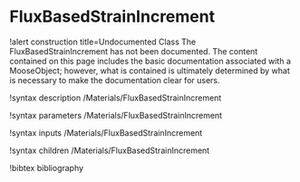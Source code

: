 <!-- MOOSE Documentation Stub: Remove this when content is added. -->

# FluxBasedStrainIncrement

!alert construction title=Undocumented Class
The FluxBasedStrainIncrement has not been documented. The content contained on this page
includes the basic documentation associated with a MooseObject; however, what is contained is
ultimately determined by what is necessary to make the documentation clear for users.

!syntax description /Materials/FluxBasedStrainIncrement

!syntax parameters /Materials/FluxBasedStrainIncrement

!syntax inputs /Materials/FluxBasedStrainIncrement

!syntax children /Materials/FluxBasedStrainIncrement

!bibtex bibliography
